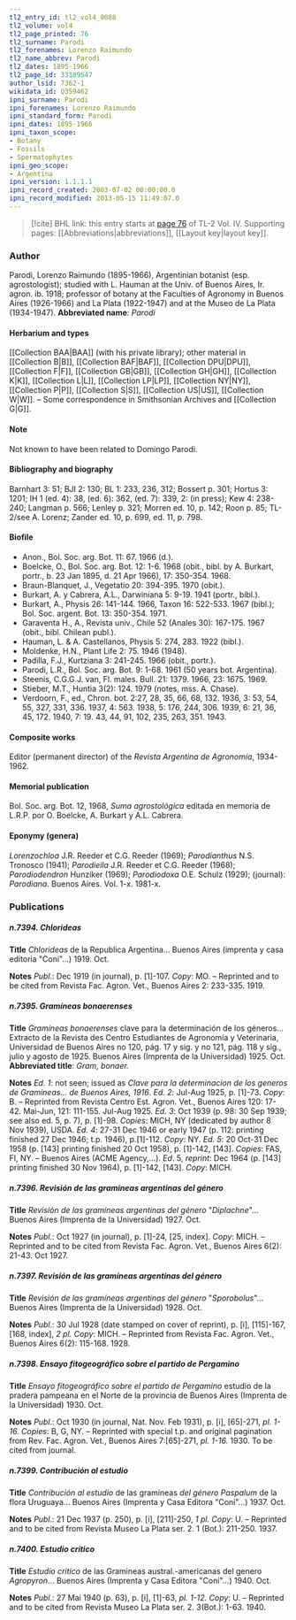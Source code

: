 ```yaml
---
tl2_entry_id: tl2_vol4_0088
tl2_volume: vol4
tl2_page_printed: 76
tl2_surname: Parodi
tl2_forenames: Lorenzo Raimundo
tl2_name_abbrev: Parodi
tl2_dates: 1895-1966
tl2_page_id: 33189547
author_lsid: 7362-1
wikidata_id: Q359462
ipni_surname: Parodi
ipni_forenames: Lorenzo Raimundo
ipni_standard_form: Parodi
ipni_dates: 1895-1966
ipni_taxon_scope: 
- Botany
- Fossils
- Spermatophytes
ipni_geo_scope: 
- Argentina
ipni_version: 1.1.1.1
ipni_record_created: 2003-07-02 00:00:00.0
ipni_record_modified: 2013-05-15 11:49:07.0
---
```



> [!cite] BHL link: this entry starts at [page 76](https://www.biodiversitylibrary.org/page/33189547) of TL-2 Vol. IV.
> Supporting pages: [[Abbreviations|abbreviations]], [[Layout key|layout key]].

### Author

Parodi, Lorenzo Raimundo (1895-1966), Argentinian botanist (esp. agrostologist); studied with L. Hauman at the Univ. of Buenos Aires, Ir. agron. ib. 1918; professor of botany at the Faculties of Agronomy in Buenos Aires (1926-1966) and La Plata (1922-1947) and at the Museo de La Plata (1934-1947). 
**Abbreviated name**: *Parodi*

#### Herbarium and types

[[Collection BAA|BAA]] (with his private library); other material in [[Collection B|B]], [[Collection BAF|BAF]], [[Collection DPU|DPU]], [[Collection F|F]], [[Collection GB|GB]], [[Collection GH|GH]], [[Collection K|K]], [[Collection L|L]], [[Collection LP|LP]], [[Collection NY|NY]], [[Collection P|P]], [[Collection S|S]], [[Collection US|US]], [[Collection W|W]]. – Some correspondence in Smithsonian Archives and [[Collection G|G]].

#### Note

Not known to have been related to Domingo Parodi.

#### Bibliography and biography

Barnhart 3: 51; BJI 2: 130; BL 1: 233, 236, 312; Bossert p. 301; Hortus 3: 1201; IH 1 (ed. 4): 38, (ed. 6): 362, (ed. 7): 339, 2: (in press); Kew 4: 238-240; Langman p. 566; Lenley p. 321; Morren ed. 10, p. 142; Roon p. 85; TL-2/see A. Lorenz; Zander ed. 10, p. 699, ed. 11, p. 798.

#### Biofile

- Anon., Bol. Soc. arg. Bot. 11: 67. 1966 (d.).
- Boelcke, O., Bol. Soc. arg. Bot. 12: 1-6. 1968 (obit., bibl. by A. Burkart, portr., b. 23 Jan 1895, d. 21 Apr 1966), 17: 350-354. 1968.
- Braun-Blanquet, J., Vegetatio 20: 394-395. 1970 (obit.).
- Burkart, A. y Cabrera, A.L., Darwiniana 5: 9-19. 1941 (portr., bibl.).
- Burkart, A., Physis 26: 141-144. 1966, Taxon 16: 522-533. 1967 (bibl.); Bol. Soc. argent. Bot. 13: 350-354. 1971.
- Garaventa H., A., Revista univ., Chile 52 (Anales 30): 167-175. 1967 (obit., bibl. Chilean publ.).
- Hauman, L. & A. Castellanos, Physis 5: 274, 283. 1922 (bibl.).
- Moldenke, H.N., Plant Life 2: 75. 1946 (1948).
- Padilla, F.J., Kurtziana 3: 241-245. 1966 (obit., portr.).
- Parodi, L.R., Bol. Soc. arg. Bot. 9: 1-68. 1961 (50 years bot. Argentina).
- Steenis, C.G.G.J. van, Fl. males. Bull. 21: 1379. 1966, 23: 1675. 1969.
- Stieber, M.T., Huntia 3(2): 124. 1979 (notes, mss. A. Chase).
- Verdoorn, F., ed., Chron. bot. 2:27, 28, 35, 66, 68, 132. 1936, 3: 53, 54, 55, 327, 331, 336. 1937, 4: 563. 1938, 5: 176, 244, 306. 1939, 6: 21, 36, 45, 172. 1940, 7: 19. 43, 44, 91, 102, 235, 263, 351. 1943.

#### Composite works

Editor (permanent director) of the *Revista Argentina de Agronomía*, 1934-1962.

#### Memorial publication

Bol. Soc. arg. Bot. 12, 1968, *Suma agrostológica* editada en memoria de L.R.P. por O. Boelcke, A. Burkart y A.L. Cabrera.

#### Eponymy (genera)

*Lorenzochloa* J.R. Reeder et C.G. Reeder (1969); *Parodianthus* N.S. Tronosco (1941); *Parodieila* J.R. Reeder et C.G. Reeder (1968); *Parodiodendron* Hunziker (1969); *Parodiodoxa* O.E. Schulz (1929); (journal): *Parodiana*. Buenos Aires. Vol. 1-x. 1981-x.

### Publications

##### n.7394. Chlorideas

**Title**
*Chlorideas* de la Republica Argentina... Buenos Aires (imprenta y casa editoria "Coni"...) 1919. Oct.

**Notes**
*Publ*.: Dec 1919 (in journal), p. \[1\]-107. *Copy*: MO. – Reprinted and to be cited from Revista Fac. Agron. Vet., Buenos Aires 2: 233-335. 1919.

##### n.7395. Gramíneas bonaerenses

**Title**
*Gramíneas bonaerenses* clave para la determinación de los géneros... Extracto de la Revista des Centro Estudiantes de Agronomía y Veterinaria, Universidad de Buenos Aires no 120, pág. 17 y sig. y no 121, pág. 118 y sig., julio y agosto de 1925. Buenos Aires (Imprenta de la Universidad) 1925. Oct.
**Abbreviated title**: *Gram, bonaer.*

**Notes**
*Ed. 1*: not seen; issued as *Clave para la determinacion de los generos de Gramineas... de Buenos Aires, 1916*.
*Ed. 2*: Jul-Aug 1925, p. \[1\]-73. *Copy*: B. – Reprinted from Revista Centro Est. Agron. Vet., Buenos Aires 120: 17-42. Mai-Jun, 121: 111-155. Jul-Aug 1925.
*Ed. 3*: Oct 1939 (p. 98: 30 Sep 1939; see also ed. 5, p. 7), p. \[1\]-98. *Copies*: MICH, NY (dedicated by author 8 Nov 1939), USDA.
*Ed. 4*: 27-31 Dec 1946 or early 1947 (p. 112: printing finished 27 Dec 1946; t.p. 1946), p.\[1\]-112. *Copy*: NY.
*Ed. 5*: 20 Oct-31 Dec 1958 (p. \[143\] printing finished 20 Oct 1958), p. \[1\]-142, \[143\].
*Copies*: FAS, FI, NY. – Buenos Aires (ACME Agency,...).
*Ed*. 5, *reprint*: Dec 1964 (p. \[143\] printing finished 30 Nov 1964), p. \[1\]-142, \[143\]. *Copy*: MICH.

##### n.7396. Revisión de las gramíneas argentinas del género

**Title**
*Revisión de las gramíneas argentinas del género* "*Diplachne*"... Buenos Aires (Imprenta de la Universidad) 1927. Oct.

**Notes**
*Publ*.: Oct 1927 (in journal), p. \[1\]-24, \[25, index\]. *Copy*: MICH. – Reprinted and to be cited from Revista Fac. Agron. Vet., Buenos Aires 6(2): 21-43. Oct 1927.

##### n.7397. Revisión de las gramíneas argentinas del género

**Title**
*Revisión de las gramíneas argentinas del género* "*Sporobolus*"... Buenos Aires (Imprenta de la Universidad) 1928. Oct.

**Notes**
*Publ*.: 30 Jul 1928 (date stamped on cover of reprint), p. \[i\], \[115\]-167, \[168, index\], *2 pl. Copy*: MICH. – Reprinted from Revista Fac. Agron. Vet., Buenos Aires 6(2): 115-168. 1928.

##### n.7398. Ensayo fitogeográfico sobre el partido de Pergamino

**Title**
*Ensayo fitogeográfico sobre el partido de Pergamino* estudio de la pradera pampeana en el Norte de la provincia de Buenos Aires (Imprenta de la Universidad) 1930. Oct.

**Notes**
*Publ*.: Oct 1930 (in journal, Nat. Nov. Feb 1931), p. \[i\], \[65\]-271, *pl. 1-16. Copies*: B, G, NY. – Reprinted with special t.p. and original pagination from Rev. Fac. Agron. Vet., Buenos Aires 7:\[65\]-271, *pl. 1-16.* 1930. To be cited from journal.

##### n.7399. Contribución al estudio

**Title**
*Contribución al estudio* de las gramíneas *del género Paspalum* de la flora Uruguaya... Buenos Aires (Imprenta y Casa Editora "Coni"...) 1937. Oct.

**Notes**
*Publ*.: 21 Dec 1937 (p. 250), p. \[i\], \[211\]-250, *1 pl. Copy*: U. – Reprinted and to be cited from Revista Museo La Plata ser. 2. 1 (Bot.): 211-250. 1937.

##### n.7400. Estudio critico

**Title**
*Estudio critico* de las Gramineas austral.-americanas del genero *Agropyron*... Buenos Aires (Imprenta y Casa Editora "Coni"...) 1940. Oct.

**Notes**
*Publ*.: 27 Mai 1940 (p. 63), p. \[i\], \[1\]-63, *pl. 1-12. Copy*: U. – Reprinted and to be cited from Revista Museo La Plata ser. 2. 3(Bot.): 1-63. 1940.

